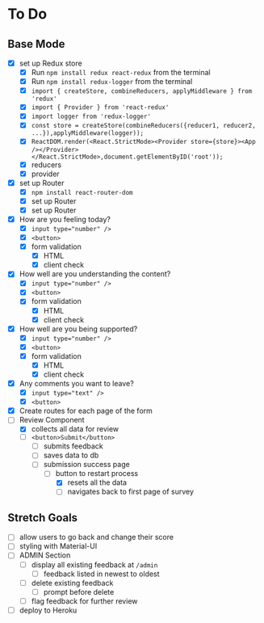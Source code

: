 # To Do

## Base Mode

- [x] set up Redux store
  - [x] Run `npm install redux react-redux` from the terminal
  - [x] Run `npm install redux-logger` from the terminal
  - [x] `import { createStore, combineReducers, applyMiddleware } from 'redux'`
  - [x] `import { Provider } from 'react-redux'`
  - [x] `import logger from 'redux-logger'`
  - [x] `const store = createStore(combineReducers({reducer1, reducer2, ...}),applyMiddleware(logger));`
  - [x] `ReactDOM.render(<React.StrictMode><Provider store={store}><App /></Provider></React.StrictMode>,document.getElementByID('root'));`
  - [x] reducers
  - [x] provider
- [x] set up Router
  - [x] `npm install react-router-dom`
  - [x] set up Router
  - [x] set up Router
- [x] How are you feeling today?
  - [x] `input type="number" />`
  - [x] `<button>`
  - [x] form validation
    - [x] HTML
    - [x] client check
- [x] How well are you understanding the content?
  - [x] `input type="number" />`
  - [x] `<button>`
  - [x] form validation
    - [x] HTML
    - [x] client check
- [x] How well are you being supported?
  - [x] `input type="number" />`
  - [x] `<button>`
  - [x] form validation
    - [x] HTML
    - [x] client check
- [x] Any comments you want to leave?
  - [x] `input type="text" />`
  - [x] `<button>`
- [x] Create routes for each page of the form
- [ ] Review Component
  - [x] collects all data for review
  - [ ] `<button>Submit</button>`
    - [ ] submits feedback
    - [ ] saves data to db
    - [ ] submission success page
      - [ ] button to restart process
        - [x] resets all the data
        - [ ] navigates back to first page of survey

## Stretch Goals

- [ ] allow users to go back and change their score
- [ ] styling with Material-UI
- [ ] ADMIN Section
  - [ ] display all existing feedback at `/admin`
    - [ ] feedback listed in newest to oldest
  - [ ] delete existing feedback
    - [ ] prompt before delete
  - [ ] flag feedback for further review
- [ ] deploy to Heroku
